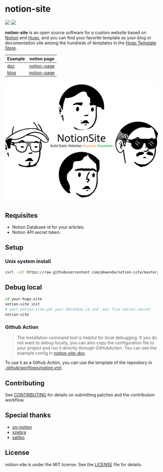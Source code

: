 # notion-site


[![](https://img.shields.io/github/v/release/pkwenda/notion-site.svg)](https://github.com/pkwenda/notion-site/releases)
[![](https://img.shields.io/github/license/pkwenda/notion-site.svg)](https://github.com/pkwenda/notion-site/blob/master/LICENSE)

**notion-site** is an open source software for a custom website based on [Notion](https://www.notion.so/) and [Hugo](https://gohugo.io/), and you can find your favorite template as your blog or documentation site among the hundreds of templates in the [Hugo Template Store](https://themes.gohugo.io/).

| Example | notion page |
| --- | --- |
| [doc](https://ns-doc.env.wtf) | [notion-page](https://zhuangwenda.notion.site/2bd00e5dfff3449ba81e0142f8af9bbb?v=065c41ad42be4683966e10f476e60afd) |
| [blog](https://blog.env.wtf) | [notion-page](https://zhuangwenda.notion.site/df7fb0e4e0114268b973f9d3e9a39982?v=557485cf3f564002acbdfd97c17ceb6f) |

 

![](img/notion-site.png)

## Requisites
- Notion Database id for your articles.
- Notion API secret token.


## Setup

### Unix system install

```bash
curl -sSf https://raw.githubusercontent.com/pkwenda/notion-site/master/install.sh | sh
```
 

## Debug local



```bash
cd your-hugo-site
notion-site init
# edit notion-site.yml your datatbse id and .env file notion secret
notion-site
```

### Github Action

> The installation command tool is helpful for local debugging. If you do not want to debug locally, you can also copy the configuration file to your project and run it directly through GitHubAction. You can see the example config in [notion-site-doc](https://github.com/pkwenda/notion-site-doc/blob/main/.github/workflows/builder.yml).

To use it as a Github Action, you can use the template  of the repository
in [.github/worflows/notion.yml](.github/workflows/notion.yml).

## Contributing

See [CONTRIBUTING](CONTRIBUTING.md) for details on submitting patches and the contribution workflow.

## Special thanks

- [go-notion](https://github.com/dstotijn/go-notion)
- [xzebra](https://github.com/xzebra)
- [saltbo](https://github.com/saltbo)


 
## License

notion-site is under the MIT license. See the [LICENSE](/LICENSE) file for details.
